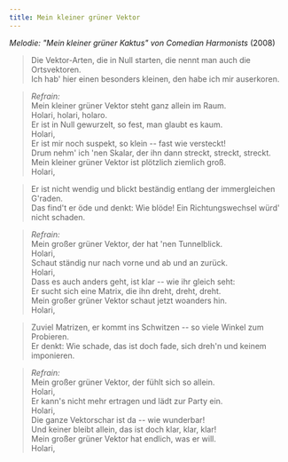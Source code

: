 ```yaml
---
title: Mein kleiner grüner Vektor
---
```


*Melodie: "Mein kleiner grüner Kaktus" von Comedian Harmonists* (2008)

> Die Vektor-Arten, die in Null starten, die nennt man auch die
> Ortsvektoren.\
> Ich hab' hier einen besonders kleinen, den habe ich mir auserkoren.

> *Refrain:*\
> Mein kleiner grüner Vektor steht ganz allein im Raum.\
> Holari, holari, holaro.\
> Er ist in Null gewurzelt, so fest, man glaubt es kaum.\
> Holari,\
> Er ist mir noch suspekt, so klein -- fast wie versteckt!\
> Drum nehm' ich 'nen Skalar, der ihn dann streckt, streckt, streckt.\
> Mein kleiner grüner Vektor ist plötzlich ziemlich groß.\
> Holari,

> Er ist nicht wendig und blickt beständig entlang der immergleichen
> G'raden.\
> Das find't er öde und denkt: Wie blöde! Ein Richtungswechsel würd'
> nicht schaden.

> *Refrain:*\
> Mein großer grüner Vektor, der hat 'nen Tunnelblick.\
> Holari,\
> Schaut ständig nur nach vorne und ab und an zurück.\
> Holari,\
> Dass es auch anders geht, ist klar -- wie ihr gleich seht:\
> Er sucht sich eine Matrix, die ihn dreht, dreht, dreht.\
> Mein großer grüner Vektor schaut jetzt woanders hin.\
> Holari,

> Zuviel Matrizen, er kommt ins Schwitzen -- so viele Winkel zum
> Probieren.\
> Er denkt: Wie schade, das ist doch fade, sich dreh'n und keinem
> imponieren.

> *Refrain:*\
> Mein großer grüner Vektor, der fühlt sich so allein.\
> Holari,\
> Er kann's nicht mehr ertragen und lädt zur Party ein.\
> Holari,\
> Die ganze Vektorschar ist da -- wie wunderbar!\
> Und keiner bleibt allein, das ist doch klar, klar, klar!\
> Mein großer grüner Vektor hat endlich, was er will.\
> Holari,
